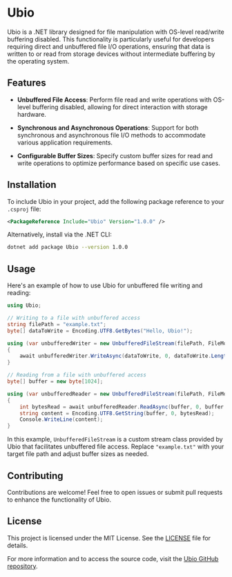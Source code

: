 
# Ubio

Ubio is a .NET library designed for file manipulation with OS-level read/write buffering disabled. This functionality is particularly useful for developers requiring direct and unbuffered file I/O operations, ensuring that data is written to or read from storage devices without intermediate buffering by the operating system.

## Features

- **Unbuffered File Access**: Perform file read and write operations with OS-level buffering disabled, allowing for direct interaction with storage hardware.

- **Synchronous and Asynchronous Operations**: Support for both synchronous and asynchronous file I/O methods to accommodate various application requirements.

- **Configurable Buffer Sizes**: Specify custom buffer sizes for read and write operations to optimize performance based on specific use cases.

## Installation

To include Ubio in your project, add the following package reference to your `.csproj` file:

```xml
<PackageReference Include="Ubio" Version="1.0.0" />
```

Alternatively, install via the .NET CLI:

```bash
dotnet add package Ubio --version 1.0.0
```

## Usage

Here's an example of how to use Ubio for unbuffered file writing and reading:

```csharp
using Ubio;

// Writing to a file with unbuffered access
string filePath = "example.txt";
byte[] dataToWrite = Encoding.UTF8.GetBytes("Hello, Ubio!");

using (var unbufferedWriter = new UnbufferedFileStream(filePath, FileMode.Create, FileAccess.Write))
{
    await unbufferedWriter.WriteAsync(dataToWrite, 0, dataToWrite.Length);
}

// Reading from a file with unbuffered access
byte[] buffer = new byte[1024];

using (var unbufferedReader = new UnbufferedFileStream(filePath, FileMode.Open, FileAccess.Read))
{
    int bytesRead = await unbufferedReader.ReadAsync(buffer, 0, buffer.Length);
    string content = Encoding.UTF8.GetString(buffer, 0, bytesRead);
    Console.WriteLine(content);
}
```

In this example, `UnbufferedFileStream` is a custom stream class provided by Ubio that facilitates unbuffered file access. Replace `"example.txt"` with your target file path and adjust buffer sizes as needed.

## Contributing

Contributions are welcome! Feel free to open issues or submit pull requests to enhance the functionality of Ubio.

## License

This project is licensed under the MIT License. See the [LICENSE](https://github.com/9ualaBanana/Ubio/blob/main/LICENSE) file for details.

For more information and to access the source code, visit the [Ubio GitHub repository](https://github.com/9ualaBanana/Ubio).
